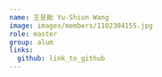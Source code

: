 ```yaml
---
name: 王昱勛 Yu-Shiun Wang 
image: images/members/1102304155.jpg 
role: master
group: alum
links:
  github: link_to_github 
---
```

